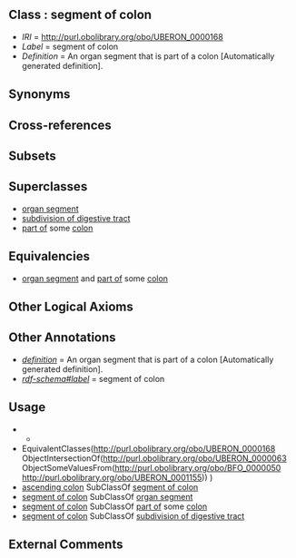 
## Class : segment of colon

 * *IRI* = http://purl.obolibrary.org/obo/UBERON_0000168
 * *Label* = segment of colon
 * *Definition* = An organ segment that is part of a colon [Automatically generated definition].

## Synonyms


## Cross-references


## Subsets


## Superclasses

 * [organ segment](../../UBERON/63/UBERON_0000063.md)
 * [subdivision of digestive tract](../../UBERON/21/UBERON_0004921.md)
 * [part of](../../BFO/50/BFO_0000050.md) some [colon](../../UBERON/55/UBERON_0001155.md)

## Equivalencies

 * [organ segment](../../UBERON/63/UBERON_0000063.md) and [part of](../../BFO/50/BFO_0000050.md) some [colon](../../UBERON/55/UBERON_0001155.md)

## Other Logical Axioms


## Other Annotations

 * *[definition](../../IAO/15/IAO_0000115.md)* = An organ segment that is part of a colon [Automatically generated definition].
 * *[rdf-schema#label](../../el/rdf-schema#label.md)* = segment of colon

## Usage

 * -
 * EquivalentClasses(<http://purl.obolibrary.org/obo/UBERON_0000168> ObjectIntersectionOf(<http://purl.obolibrary.org/obo/UBERON_0000063> ObjectSomeValuesFrom(<http://purl.obolibrary.org/obo/BFO_0000050> <http://purl.obolibrary.org/obo/UBERON_0001155>)) )
 * [ascending colon](../../UBERON/56/UBERON_0001156.md) SubClassOf [segment of colon](../../UBERON/68/UBERON_0000168.md)
 * [segment of colon](../../UBERON/68/UBERON_0000168.md) SubClassOf [organ segment](../../UBERON/63/UBERON_0000063.md)
 * [segment of colon](../../UBERON/68/UBERON_0000168.md) SubClassOf [part of](../../BFO/50/BFO_0000050.md) some [colon](../../UBERON/55/UBERON_0001155.md)
 * [segment of colon](../../UBERON/68/UBERON_0000168.md) SubClassOf [subdivision of digestive tract](../../UBERON/21/UBERON_0004921.md)

## External Comments

